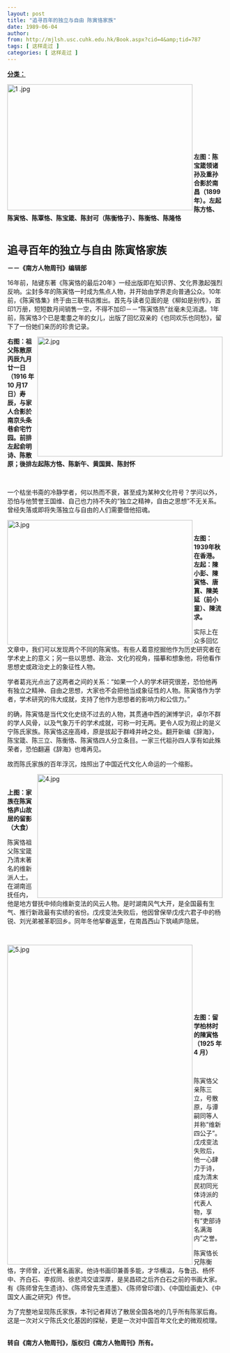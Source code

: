 ```yaml
---
layout: post
title: "追寻百年的独立与自由 陈寅恪家族"
date: 1989-06-04
author: 
from: http://mjlsh.usc.cuhk.edu.hk/Book.aspx?cid=4&amp;tid=787
tags: [ 这样走过 ]
categories: [ 这样走过 ]
---
```


<div style="margin: 15px 10px 10px 0px;">
<div>
<span id="ctl00_ContentPlaceHolder1_chapter1_SubjectLabel" style="font-weight:bold;text-decoration:underline;">
   分类：
  </span>
</div>
<p>
<img align="left" alt="1 .jpg" border="0" height="288" src="https://i.imgur.com/e7hU0Y8.jpg" width="425"/>
<br/>
</p>
<p>
<strong>
<br/>
</strong>
</p>
<p>
<strong>
<br/>
</strong>
</p>
<p>
<strong>
<br/>
</strong>
</p>
<p>
<strong>
<br/>
</strong>
</p>
<p>
<strong>
   左图：陈宝箴领诸孙及重孙合影於南昌（1899年）。左起陈方恪、陈寅恪、陈覃恪、陈宝箴、陈封可（陈衡恪子）、陈衡恪、陈隆恪
  </strong>
</p>
<p>
<strong>
<br/>
</strong>
</p>
<p>
</p>
<p>
<strong>
<font size="5">
    追寻百年的独立与自由 陈寅恪家族
   </font>
</strong>
</p>
<p>
<strong>
   －－《南方人物周刊》编辑部
  </strong>
</p>
<p>
  16年前，陆键东著《陈寅恪的最后20年》一经出版即在知识界、文化界激起强烈反响。尘封多年的陈寅恪一时成为焦点人物，并开始由学界走向普通公众。10年前，《陈寅恪集》终于由三联书店推出。首先与读者见面的是《柳如是别传》，首印1万册，短短数月间销售一空，不得不加印－－“陈寅恪热”丝毫未见消退。1年前，陈寅恪3个已是耄耋之年的女儿，出版了回忆双亲的《也同欢乐也同愁》，留下了一份她们亲历的珍贵记录。
 </p>
<p>
</p>
<p>
<img align="right" alt="2.jpg" border="0" height="274" src="https://i.imgur.com/Dw5v0ZJ.jpeg" width="425"/>
</p>
<p>
<strong>
   右图：祖父陈散原丙辰九月廿一日（1916 年10 月17 日）寿辰，与家人合影於南京头条巷俞宅竹园。前排左起俞明诗、陈散原；後排左起陈方恪、陈新午、黄国巽、陈封怀
  </strong>
</p>
<p>
</p>
<p>
<br/>
</p>
<p>
  一个枯坐书斋的冷静学者，何以热而不衰，甚至成为某种文化符号？学问以外，恐怕与他赞誉王国维、自己也力持不失的“独立之精神，自由之思想”不无关系。曾经失落或即将失落独立与自由的人们需要借他招魂。
 </p>
<p>
</p>
<p>
<img align="left" alt="3.jpg" border="0" height="285" src="https://i.imgur.com/iRqprZb.jpg" width="425"/>
</p>
<p>
<strong>
<br/>
</strong>
</p>
<p>
<strong>
   左图：1939年秋在香港。左起：陳小彭、陳寅恪、唐篔、陳美延（前小童）、陳流求。
  </strong>
</p>
<p>
</p>
<p>
  实际上在众多回忆文章中，我们可以发现两个不同的陈寅恪。有些人着意挖掘他作为历史研究者在学术史上的意义；另一些以思想、政治、文化的视角，描摹和想象他，将他看作思想史或政治史上的象征性人物。
 </p>
<p>
  学者葛兆光点出了这两者之间的关系：“如果一个人的学术研究很差，恐怕他再有独立之精神、自由之思想，大家也不会把他当成象征性的人物。陈寅恪作为学者，学术研究的伟大成就，支持了他作为思想者的影响力和公信力。”
 </p>
<p>
  的确，陈寅恪是当代文化史绕不过去的人物，其贯通中西的渊博学识，卓尔不群的学人风骨，以及气象万千的学术成就，可称一时无两。更令人叹为观止的是义宁陈氏家族。陈寅恪这座高峰，原是拔起于群峰并峙之处。翻开新编《辞海》，陈宝箴、陈三立、陈衡恪、陈寅恪四人分立条目。一家三代祖孙四人享有如此殊荣者，恐怕翻遍《辞海》也难再见。
 </p>
<p>
  故而陈氏家族的百年浮沉，烛照出了中国近代文化人命运的一个缩影。
 </p>
<p>
</p>
<p>
<img align="right" alt="4.jpg" border="0" height="283" src="https://i.imgur.com/rhe0tfc.jpg" width="425"/>
<br/>
</p>
<p>
<strong>
   上图：家族在陈寅恪庐山故居的留影（大食）
  </strong>
</p>
<p>
<p>
   陈寅恪祖父陈宝箴乃清末著名的维新派人士。在湖南巡抚任内，他是地方督抚中倾向维新变法的风云人物。是时湖南风气大开，是全国最有生气、推行新政最有实绩的省份。戊戌变法失败后，他因曾保举戊戌六君子中的杨锐、刘光弟被革职回乡。同年冬他挈眷返里，在南昌西山下筑崝庐隐居。
  </p>
<p>
<br/>
</p>
</p>
<p>
<img align="left" alt="5.jpg" border="0" height="731" src="https://i.imgur.com/hnHRGuC.jpg" width="425"/>
<br/>
</p>
<p>
<strong>
<br/>
</strong>
</p>
<p>
<strong>
<br/>
</strong>
</p>
<p>
<strong>
<br/>
</strong>
</p>
<p>
<strong>
<br/>
</strong>
</p>
<p>
<strong>
   左图：留学柏林时的陳寅恪（1925 年4 月）
  </strong>
</p>
<p>
<br/>
</p>
<p>
  陈寅恪父亲陈三立，号散原，与谭嗣同等人并称“维新四公子”。戊戌变法失败后，他一心肆力于诗，成为清末民初同光体诗派的代表人物，享有“吏部诗名满海内”之誉。
 </p>
<p>
<p>
   陈寅恪长兄陈衡恪，字师曾，近代著名画家。他诗书画印兼善多能，才华横溢，与鲁迅、杨怀中、齐白石、李叔同、徐悲鸿交谊深厚，是吴昌硕之后齐白石之前的书画大家。有《陈师曾先生遗诗》、《陈师曾先生遗墨》、《陈师曾印谱》、《中国绘画史》、《中国文人画之研究》传世。
  </p>
<p>
   为了完整地呈现陈氏家族，本刊记者拜访了散居全国各地的几乎所有陈家后裔。这是一次对义宁陈氏文化基因的探秘，更是一次对中国百年文化史的微观梳理。
  </p>
<p>
<br/>
<strong>
    转自《南方人物周刊》，版权归《南方人物周刊》所有。
   </strong>
</p>
</p>
<p>
<br/>
</p>
<p>
<br/>
</p>
</div>
